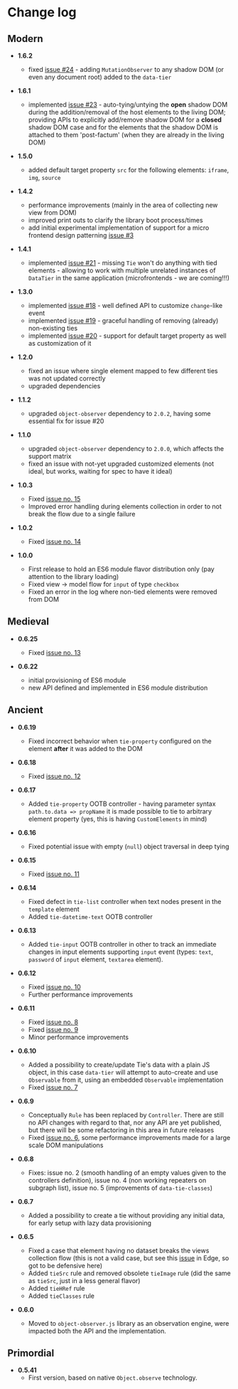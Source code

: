 # Change log

Modern
------

* __1.6.2__
  * fixed [issue #24](https://github.com/gullerya/data-tier/issues/24) - adding `MutationObserver` to any shadow DOM (or even any document root) added to the `data-tier`

* __1.6.1__
  * implemented [issue #23](https://github.com/gullerya/data-tier/issues/23) - auto-tying/untying the __open__ shadow DOM during the addition/removal of the host elements to the living DOM; providing APIs to explicitly add/remove shadow DOM for a __closed__ shadow DOM case and for the elements that the shadow DOM is attached to them 'post-factum' (when they are already in the living DOM)

* __1.5.0__
  * added default target property `src` for the following elements: `iframe`, `img`, `source`

* __1.4.2__
  * performance improvements (mainly in the area of collecting new view from DOM)
  * improved print outs to clarify the library boot process/times
  * add initial experimental implementation of support for a micro frontend design patterning [issue #3](https://github.com/gullerya/data-tier/issues/3)

* __1.4.1__
  * implemented [issue #21](https://github.com/gullerya/data-tier/issues/21) - missing `Tie` won't do anything with tied elements - allowing to work with multiple unrelated instances of `DataTier` in the same application (microfrontends - we are coming!!!) 

* __1.3.0__
  * implemented [issue #18](https://github.com/gullerya/data-tier/issues/18) - well defined API to customize `change`-like event
  * implemented [issue #19](https://github.com/gullerya/data-tier/issues/19) - graceful handling of removing (already) non-existing ties
  * implemented [issue #20](https://github.com/gullerya/data-tier/issues/20) - support for default target property as well as customization of it
  
* __1.2.0__
  * fixed an issue where single element mapped to few different ties was not updated correctly
  * upgraded dependencies

* __1.1.2__
  * upgraded `object-observer` dependency to `2.0.2`, having some essential fix for issue #20

* __1.1.0__
  * upgraded `object-observer` dependency to `2.0.0`, which affects the support matrix
  * fixed an issue with not-yet upgraded customized elements (not ideal, but works, waiting for spec to have it ideal)

* __1.0.3__
  * Fixed [issue no. 15](https://github.com/gullerya/data-tier/issues/15)
  * Improved error handling during elements collection in order to not break the flow due to a single failure

* __1.0.2__
  * Fixed [issue no. 14](https://github.com/gullerya/data-tier/issues/14)

* __1.0.0__
  * First release to hold an ES6 module flavor distribution only (pay attention to the library loading)
  * Fixed view -> model flow for `input` of type `checkbox`
  * Fixed an error in the log where non-tied elements were removed from DOM

Medieval
--------

* __0.6.25__
  * Fixed [issue no. 13](https://github.com/gullerya/data-tier/issues/13)

* __0.6.22__
  * initial provisioning of ES6 module
  * new API defined and implemented in ES6 module distribution

Ancient
-------

* __0.6.19__
  - Fixed incorrect behavior when `tie-property` configured on the element **after** it was added to the DOM

* __0.6.18__
  - Fixed [issue no. 12](https://github.com/gullerya/data-tier/issues/12)

* __0.6.17__
  - Added `tie-property` OOTB controller - having parameter syntax `path.to.data => propName` it is made possible to tie to arbitrary element property (yes, this is having `CustomElements` in mind)

* __0.6.16__
  - Fixed potential issue with empty (`null`) object traversal in deep tying

* __0.6.15__
  - Fixed [issue no. 11](https://github.com/gullerya/data-tier/issues/11)

* __0.6.14__
  - Fixed defect in `tie-list` controller when text nodes present in the `template` element
  - Added `tie-datetime-text` OOTB controller

* __0.6.13__
  - Added `tie-input` OOTB controller in other to track an immediate changes in input elements supporting `input` event (types: `text`, `password` of `input` element, `textarea` element).

* __0.6.12__
  - Fixed [issue no. 10](https://github.com/gullerya/data-tier/issues/10)
  - Further performance improvements

* __0.6.11__
  - Fixed [issue no. 8](https://github.com/gullerya/data-tier/issues/8)
  - Fixed [issue no. 9](https://github.com/gullerya/data-tier/issues/9)
  - Minor performance improvements

* __0.6.10__
  - Added a possibility to create/update Tie's data with a plain JS object, in this case `data-tier` will attempt to auto-create and use `Observable` from it, using an embedded `Observable` implementation   
  - Fixed [issue no. 7](https://github.com/gullerya/data-tier/issues/7)

* __0.6.9__
  - Conceptually `Rule` has been replaced by `Controller`. There are still no API changes with regard to that, nor any API are yet published, but there will be some refactoring in this area in future releases
  - Fixed [issue no. 6](https://github.com/gullerya/data-tier/issues/6), some performance improvements made for a large scale DOM manipulations

* __0.6.8__
  - Fixes: issue no. 2 (smooth handling of an empty values given to the controllers definition), issue no. 4 (non working repeaters on subgraph list), issue no. 5 (improvements of `data-tie-classes`)

* __0.6.7__
  - Added a possibility to create a tie without providing any initial data, for early setup with lazy data provisioning

* __0.6.5__
  - Fixed a case that element having no dataset breaks the views collection flow (this is not a valid case, but see this [issue](https://developer.microsoft.com/en-us/microsoft-edge/platform/issues/10790130/#) in Edge, so got to be defensive here)
  -	Added `tieSrc` rule and removed obsolete `tieImage` rule (did the same as `tieSrc`, just in a less general flavor)
  - Added `tieHRef` rule
  - Added `tieClasses` rule

* __0.6.0__
  - Moved to `object-observer.js` library as an observation engine, were impacted both the API and the implementation.

Primordial
----------

* __0.5.41__
  - First version, based on native `Object.observe` technology.
